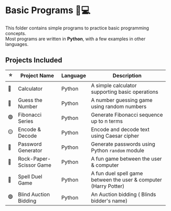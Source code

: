 # Basic Programs 🐍💻

This folder contains simple programs to practice basic programming concepts.  
Most programs are written in **Python**, with a few examples in other languages.

## Projects Included

| ⭐ | Project Name             | Language    | Description                                         |
|---|--------------------------|------------|----------------------------------------------------|
| 🔴 | Calculator               | Python     | A simple calculator supporting basic operations   |
| 🔵 | Guess the Number         | Python     | A number guessing game using random numbers       |
| 🟢 | Fibonacci Series         | Python     | Generate Fibonacci sequence up to n terms         |
| 🟡 | Encode & Decode          | Python     | Encode and decode text using Caesar cipher        |
| 🔴 | Password Generator       | Python     | Generate passwords using Python `random` module   |
| 🔵 | Rock-Paper-Scissor Game  | Python     | A fun game between the user & computer            |
| 🔵 | Spell Duel Game          | Python     | A fun duel spell game between the user & computer (Harry Potter) |
| 🟢 | Blind Auction Bidding    | Python     | An Auction bidding ( Blinds bidder's name)        |



